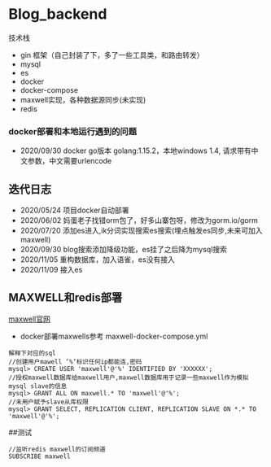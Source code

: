 # Blog_backend


技术栈

- gin 框架（自己封装了下，多了一些工具类，和路由转发）
- mysql
- es
- docker
- docker-compose
- maxwell实现，各种数据源同步(未实现)
- redis


### docker部署和本地运行遇到的问题

- 2020/09/30 docker go版本 golang:1.15.2，本地windows 1.4, 请求带有中文参数，中文需要urlencode
## 迭代日志

- 2020/05/24 项目docker自动部署
- 2020/06/02 妈蛋老子找错orm包了，好多山寨包呀，修改为gorm.io/gorm
- 2020/07/20 添加es进入,ik分词实现搜索es搜索(埋点触发es同步,未来可加入maxwell)
- 2020/09/30 blog搜索添加降级功能，es挂了之后降为mysql搜索
- 2020/11/05 重构数据库，加入语雀，es没有接入
- 2020/11/09 接入es


## MAXWELL和redis部署

[maxwell官网](http://maxwells-daemon.io/quickstart/)

- docker部署maxwells参考 maxwell-docker-compose.yml

```cassandraql
解释下对应的sql
//创建用户mawell ‘%’标识任何ip都能连,密码
mysql> CREATE USER 'maxwell'@'%' IDENTIFIED BY 'XXXXXX';
//授权maxwell数据库给maxwell用户,maxwell数据库用于记录一些maxwell作为模拟mysql slave的信息
mysql> GRANT ALL ON maxwell.* TO 'maxwell'@'%';
//未用户赋予slave从库权限
mysql> GRANT SELECT, REPLICATION CLIENT, REPLICATION SLAVE ON *.* TO 'maxwell'@'%';
```

##测试
```cassandraql
//监听redis maxwell的订阅频道
SUBSCRIBE maxwell

```

